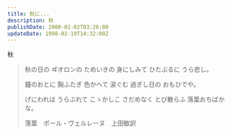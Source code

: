 ```yaml
---
title: 秋に...
description: 秋
publishDate: 2000-02-02T03:26:00
updateDate: 1998-02-19T14:32:00Z
---
```

秋

> 秋の日の
> ヸオロンの
> ためいきの
> 身にしみて
> ひたぶるに
> うら悲し。
> 
> 鐘のおとに
> 胸ふたぎ
> 色かへて
> 涙ぐむ
> 過ぎし日の
> おもひでや。
> 
> げにわれは
> うらぶれて
> こゝかしこ
> さだめなく
> とび散らふ
> 落葉おちばかな。
>
><footer>落葉　ポール・ヴェルレーヌ　上田敏訳</footer>
